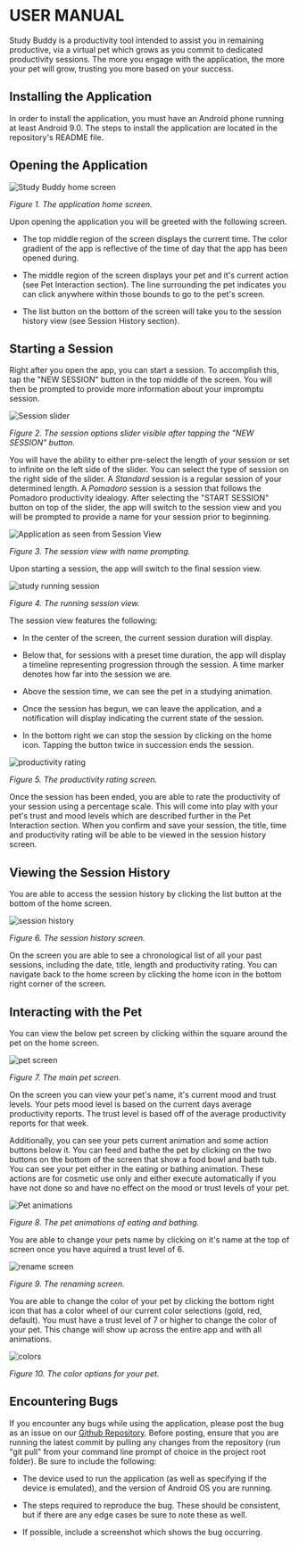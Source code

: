 # USER MANUAL

Study Buddy is a productivity tool intended to assist you in remaining productive, via a virtual pet which grows as you commit to dedicated productivity sessions. The more you engage with the application, the more your pet will grow, trusting you more based on your success.


## Installing the Application

In order to install the application, you must have an Android phone running at least Android 9.0. The steps to install the application are located in the repository's README file.

## Opening the Application
![Study Buddy home screen](manual_resources/HomeScreen.png)

*Figure 1. The application home screen.*

Upon opening the application you will be greeted with the following screen.

- The top middle region of the screen displays the current time. The color gradient of the app is reflective of the time of day that the app has been opened during. 

- The middle region of the screen displays your pet and it's current action (see Pet Interaction section). The line surrounding the pet indicates you can click anywhere within those bounds to go to the pet's screen. 

- The list button on the bottom of the screen will take you to the session history view (see Session History section). 


## Starting a Session

Right after you open the app, you can start a session. To accomplish this, tap the "NEW SESSION" button in the top middle of the screen. You will then be prompted to provide more information about your impromptu session.  

![Session slider](manual_resources/SessionOptions.png)

*Figure 2. The session options slider visible after tapping the "NEW SESSION" button.*

You will have the ability to either pre-select the length of your session or set to infinite on the left side of the slider. You can select the type of session on the right side of the slider. A _Standard_ session is a regular session of your determined length. A _Pomadoro_ session is a session that follows the Pomadoro productivity idealogy. After selecting the "START SESSION" button on top of the slider, the app will switch to the session view and you will be prompted to provide a name for your session prior to beginning. 

![Application as seen from Session View](manual_resources/SessionNamingScreen.png)

*Figure 3. The session view with name prompting.*

Upon starting a session, the app will switch to the final session view. 

![study running session](manual_resources/StudyScreen.png)

*Figure 4. The running session view.*

The session view features the following:

- In the center of the screen, the current session duration will display.

- Below that, for sessions with a preset time duration, the app will display a timeline representing progression through the session. A time marker denotes how far into the session we are.

- Above the session time, we can see the pet in a studying animation.

- Once the session has begun, we can leave the application, and a notification will display indicating the current state of the session. 

- In the bottom right we can stop the session by clicking on the home icon. Tapping the button twice in succession ends the session.

![productivity rating](manual_resources/ProductivityRating.png)

*Figure 5. The productivity rating screen.*

Once the session has been ended, you are able to rate the productivity of your session using a percentage scale. This will come into play with your pet's trust and mood levels which are described further in the Pet Interaction section. When you confirm and save your session, the title, time and productivity rating will be able to be viewed in the session history screen.

## Viewing the Session History 

You are able to access the session history by clicking the list button at the bottom of the home screen. 

![session history](manual_resources/HistoryScreen.png)

*Figure 6. The session history screen.*

On the screen you are able to see a chronological list of all your past sessions, including the date, title, length and productivity rating. You can navigate back to the home screen by clicking the home icon in the bottom right corner of the screen. 

## Interacting with the Pet

You can view the below pet screen by clicking within the square around the pet on the home screen. 

![pet screen](manual_resources/PetScreen.png)

*Figure 7. The main pet screen.*

On the screen you can view your pet's name, it's current mood and trust levels. Your pets mood level is based on the current days average productivity reports. The trust level is based off of the average productivity reports for that week. 

Additionally, you can see your pets current animation and some action buttons below it. You can feed and bathe the pet by clicking on the two buttons on the bottom of the screen that show a food bowl and bath tub. You can see your pet either in the eating or bathing animation. These actions are for cosmetic use only and either execute automatically if you have not done so and have no effect on the mood or trust levels of your pet. 

![Pet animations](manual_resources/PetActions.png)

*Figure 8. The pet animations of eating and bathing.*

You are able to change your pets name by clicking on it's name at the top of screen once you have aquired a trust level of 6. 

![rename screen](manual_resources/PetNamingScreen.png)

*Figure 9. The renaming screen.*

You are able to change the color of your pet by clicking the bottom right icon that has a color wheel of our current color selections (gold, red, default). You must have a trust level of 7 or higher to change the color of your pet. This change will show up across the entire app and with all animations. 

![colors](manual_resources/PetColor.png)

*Figure 10. The color options for your pet.*

## Encountering Bugs

If you encounter any bugs while using the application, please post the bug as an issue on our [Github Repository](https://github.com/haciim/study_buddy_2020). Before posting, ensure that you are running the latest commit by pulling any changes from the repository (run "git pull" from your command line prompt of choice in the project root folder). Be sure to include the following:

- The device used to run the application (as well as specifying if the device is emulated), and the version of Android OS you are running.

- The steps required to reproduce the bug. These should be consistent, but if there are any edge cases be sure to note these as well.

- If possible, include a screenshot which shows the bug occurring.
